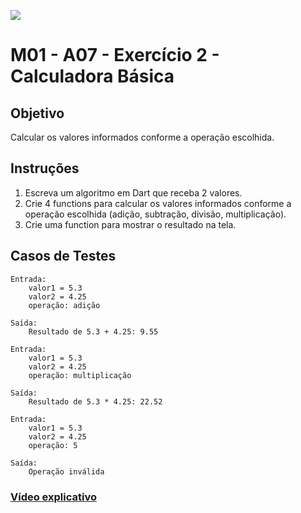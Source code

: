 ﻿![](https://i.imgur.com/xG74tOh.png)

# M01 - A07 - Exercício 2 - Calculadora Básica

## Objetivo

Calcular os valores informados conforme a operação escolhida.

## Instruções

1. Escreva um algoritmo em Dart que receba 2 valores.
2. Crie 4 functions para calcular os valores informados conforme a operação escolhida (adição, subtração, divisão, multiplicação).
3. Crie uma function para mostrar o resultado na tela.

## Casos de Testes

```
Entrada:
	valor1 = 5.3
	valor2 = 4.25
	operação: adição

Saída:
	Resultado de 5.3 + 4.25: 9.55
```

```
Entrada:
	valor1 = 5.3
	valor2 = 4.25
	operação: multiplicação

Saída:
	Resultado de 5.3 * 4.25: 22.52
```

```
Entrada:
	valor1 = 5.3
	valor2 = 4.25
	operação: 5

Saída:
	Operação inválida
```

### ﻿[Vídeo explicativo](https://drive.google.com/file/d/1i7tsAVG5kWdTPy3BrMdSRLHSMJy_5rHV/view?usp=sharing)
